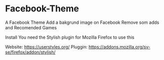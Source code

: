 # Facebook-Theme

A Facebook Theme
Add a bakgrund image on Facebook
Remove som adds and Recomended Games


Install
You need the Stylish plugin for Mozilla Firefox to use this

Website:
https://userstyles.org/
Pluggin:
https://addons.mozilla.org/sv-se/firefox/addon/stylish/